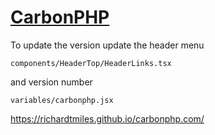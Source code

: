 # [CarbonPHP](https://carbonphp.com)
To update the version 
update the header menu

    components/HeaderTop/HeaderLinks.tsx

and version number

    variables/carbonphp.jsx



https://richardtmiles.github.io/carbonphp.com/